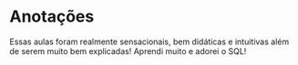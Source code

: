 # Anotações

Essas aulas foram realmente sensacionais, bem didáticas e intuitivas além de serem muito bem explicadas! Aprendi muito e adorei o SQL!
